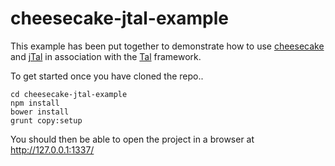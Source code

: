# cheesecake-jtal-example

This example has been put together to demonstrate how to use [cheesecake](http://fmtvp.github.com/tal/) and [jTal](http://fmtvp.github.com/tal/) in association with the [Tal](http://fmtvp.github.com/tal/) framework.

To get started once you have cloned the repo..

```
cd cheesecake-jtal-example
npm install
bower install
grunt copy:setup
```

You should then be able to open the project in a browser at http://127.0.0.1:1337/